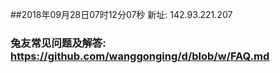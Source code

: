 ##2018年09月28日07时12分07秒 新址: 142.93.221.207
### 兔友常见问题及解答: https://github.com/wanggonging/d/blob/w/FAQ.md

